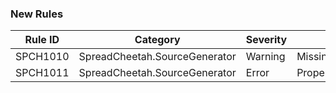 ### New Rules

Rule ID | Category | Severity | Notes
--------|----------|----------|--------------------
SPCH1010 | SpreadCheetah.SourceGenerator | Warning | MissingPropertyForColumnHeader
SPCH1011 | SpreadCheetah.SourceGenerator | Error   | PropertyForColumnHeaderMustBePublic
